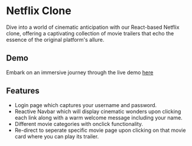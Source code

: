 # Netflix Clone

Dive into a world of cinematic anticipation with our React-based Netflix clone, offering a captivating collection of movie trailers that echo the essence of the original platform's allure.

## Demo

Embark on an immersive journey through the live demo [here](https://netflix-clone-pr.netlify.app)

## Features
- Login page which captures your username and password.
- Reactive Navbar which will display cinematic wonders upon clicking each link along with a warm welcome message including your name.
- Different movie categories with onclick functionality.
- Re-direct to seperate specific movie page upon clicking on that movie card where you can play its trailer.
